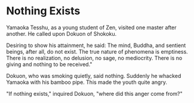 # Nothing Exists

Yamaoka Tesshu, as a young student of Zen, visited one master after another. He called upon Dokuon of Shokoku.

Desiring to show his attainment, he said: The mind, Buddha, and sentient beings, after all, do not exist. The true nature of phenomena is emptiness. There is no realization, no delusion, no sage, no mediocrity. There is no giving and nothing to be received."

Dokuon, who was smoking quietly, said nothing. Suddenly he whacked Yamaoka with his bamboo pipe. This made the youth quite angry.

"If nothing exists," inquired Dokuon, "where did this anger come from?"

